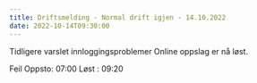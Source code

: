 ```yaml
---
title: Driftsmelding - Normal drift igjen - 14.10.2022
date: 2022-10-14T09:30:00
---
```

Tidligere varslet innloggingsproblemer Online oppslag er nå løst.

Feil Oppsto: 07:00
Løst : 09:20
